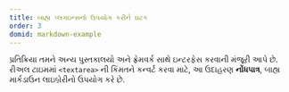 ```yaml
---
title: બાહ્ય પ્લગઇન્સનો ઉપયોગ કરીને ઘટક
order: 3
domid: markdown-example
---
```


પ્રતિક્રિયા તમને અન્ય પુસ્તકાલયો અને ફ્રેમવર્ક સાથે ઇન્ટરફેસ કરવાની મંજૂરી આપે છે. રીઅલ ટાઇમમાં `<textarea>` ની કિંમતને કન્વર્ટ કરવા માટે, આ ઉદાહરણ **નોંધપાત્ર**, બાહ્ય માર્કડાઉન લાઇબ્રેરીનો ઉપયોગ કરે છે.